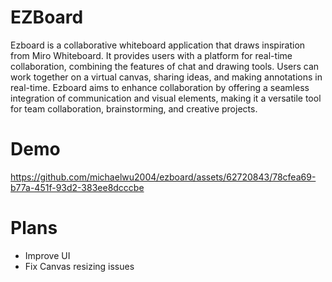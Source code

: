 # EZBoard

Ezboard is a collaborative whiteboard application that draws inspiration from Miro Whiteboard. It provides users with a platform for real-time collaboration, combining the features of chat and drawing tools. Users can work together on a virtual canvas, sharing ideas, and making annotations in real-time. Ezboard aims to enhance collaboration by offering a seamless integration of communication and visual elements, making it a versatile tool for team collaboration, brainstorming, and creative projects.

# Demo 


https://github.com/michaelwu2004/ezboard/assets/62720843/78cfea69-b77a-451f-93d2-383ee8dcccbe




# Plans
* Improve UI
* Fix Canvas resizing issues
